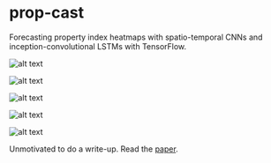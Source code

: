 # prop-cast
Forecasting property index heatmaps with spatio-temporal CNNs and inception-convolutional LSTMs with TensorFlow.

![alt text](https://imgur.com/mGG5Pr6.png)

![alt text](https://imgur.com/cqZtMAj.png)

![alt text](https://imgur.com/cR7Btqy.png)

![alt text](https://imgur.com/FN7jqJr.png)

![alt text](https://imgur.com/wMheHKf.png)

Unmotivated to do a write-up. Read the [paper](https://github.com/cspades/prop-cast/blob/master/ECE%20C247%20-%20Inception-Convolutional%20LSTM%20and%20Spatio-Temporal%20CNN.pdf). 
